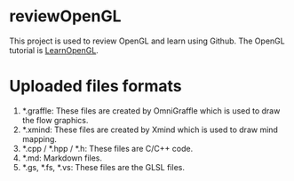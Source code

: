 # reviewOpenGL
  This project is used to review OpenGL and learn using Github. The OpenGL tutorial is [LearnOpenGL](http://learnopengl.com).

# Uploaded files formats
1. *.graffle: These files are created by OmniGraffle which is used to draw the flow graphics.
2. *.xmind: These files are created by Xmind which is used to draw mind mapping.
3. *.cpp / *.hpp / *.h: These files are C/C++ code.
4. *.md: Markdown files.
5. *.gs, *.fs, *.vs: These files are the GLSL files.
